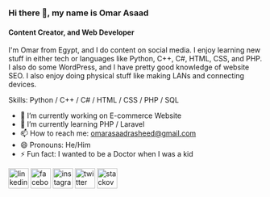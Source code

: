 ### Hi there 👋, my name is Omar Asaad
#### Content Creator, and Web Developer
I'm Omar from Egypt, and I do content on social media. I enjoy learning new stuff in either tech or languages like Python, C++, C#, HTML, CSS, and PHP. I also do some WordPress, and I have pretty good knowledge of website SEO. I also enjoy doing physical stuff like making LANs and connecting devices.

Skills: Python / C++ / C# / HTML / CSS / PHP / SQL

- 🔭 I’m currently working on E-commerce Website 
- 🌱 I’m currently learning PHP / Laravel 
- 📫 How to reach me: omarasaadrasheed@gmail.com 
- 😄 Pronouns: He/Him 
- ⚡ Fun fact: I wanted to be a Doctor when I was a kid 


[<img src='https://cdn.jsdelivr.net/npm/simple-icons@3.0.1/icons/linkedin.svg' alt='linkedin' height='40'>](https://www.linkedin.com/in/omar-asaad-16585b203/)  [<img src='https://cdn.jsdelivr.net/npm/simple-icons@3.0.1/icons/facebook.svg' alt='facebook' height='40'>](https://www.facebook.com/omar.asaad.9041)  [<img src='https://cdn.jsdelivr.net/npm/simple-icons@3.0.1/icons/instagram.svg' alt='instagram' height='40'>](https://www.instagram.com/iamomarelsharif/)  [<img src='https://cdn.jsdelivr.net/npm/simple-icons@3.0.1/icons/twitter.svg' alt='twitter' height='40'>](https://twitter.com/@OmarAsaadRashe1)  [<img src='https://cdn.jsdelivr.net/npm/simple-icons@3.0.1/icons/stackoverflow.svg' alt='stackoverflow' height='40'>](https://stackoverflow.com/users/omar-asaad-sayed)  


